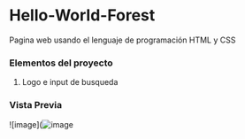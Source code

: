 # Hello-World-Forest
Pagina web usando el lenguaje de programación HTML y CSS

### Elementos del proyecto
<ol>
   <li>Logo e input de busqueda</li>
 </ol>

### Vista Previa
![image](![image](https://github.com/AdrianaRicardez/Hello-World-Forest/assets/151890820/c18e82b0-1297-4170-8d54-a279b616cc28)




